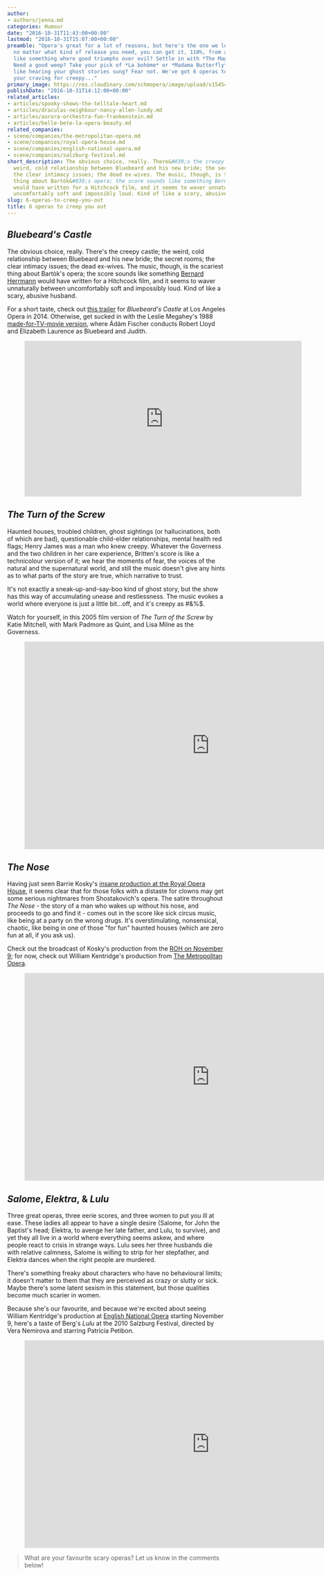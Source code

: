 ```yaml
---
author:
- authors/jenna.md
categories: Humour
date: "2016-10-31T11:43:00+00:00"
lastmod: "2016-10-31T15:07:00+00:00"
preamble: "Opera's great for a lot of reasons, but here's the one we love the most:
  no matter what kind of release you need, you can get it, 110%, from an opera. Feel
  like something where good triumphs over evil? Settle in with *The Magic Flute*.
  Need a good weep? Take your pick of *La bohème* or *Madama Butterfly*. \n\nFeel
  like hearing your ghost stories sung? Fear not. We've got 6 operas to to satisfy
  your craving for creepy..."
primary_image: https://res.cloudinary.com/schmopera/image/upload/v1545409169/media/webhook-uploads/1477921717667/2016-10-31---Scary.jpg.jpg
publishDate: "2016-10-31T14:12:00+00:00"
related_articles:
- articles/spooky-shows-the-telltale-heart.md
- articles/draculas-neighbour-nancy-allen-lundy.md
- articles/aurora-orchestra-fun-frankenstein.md
- articles/belle-bete-la-opera-beauty.md
related_companies:
- scene/companies/the-metropolitan-opera.md
- scene/companies/royal-opera-house.md
- scene/companies/english-national-opera.md
- scene/companies/salzburg-festival.md
short_description: The obvious choice, really. There&#039;s the creepy castle; the
  weird, cold relationship between Bluebeard and his new bride; the secret rooms;
  the clear intimacy issues; the dead ex-wives. The music, though, is the scariest
  thing about Bartòk&#039;s opera; the score sounds like something Bernard Herrmann
  would have written for a Hitchcock film, and it seems to waver unnaturally between
  uncomfortably soft and impossibly loud. Kind of like a scary, abusive husband.
slug: 6-operas-to-creep-you-out
title: 6 operas to creep you out
---
```


## *Bluebeard's Castle*

The obvious choice, really. There's the creepy castle; the weird, cold relationship between Bluebeard and his new bride; the secret rooms; the clear intimacy issues; the dead ex-wives. The music, though, is the scariest thing about Bartòk's opera; the score sounds like something [Bernard Herrmann](https://en.wikipedia.org/wiki/Bernard_Herrmann) would have written for a Hitchcock film, and it seems to waver unnaturally between uncomfortably soft and impossibly loud. Kind of like a scary, abusive husband.

For a short taste, check out [this trailer](https://youtu.be/0yrdaA0Me7U) for *Bluebeard's Castle* at Los Angeles Opera in 2014. Otherwise, get sucked in with the Leslie Megahey's 1988 [made-for-TV-movie version](http://www.imdb.com/title/tt0364318/?ref_=ttfc_fc_tt), where Ádám Fischer conducts Robert Lloyd and Elizabeth Laurence as Bluebeard and Judith.

<figure data-type="video">
<iframe width="640" height="360" src="https://www.youtube.com/embed/p9Aq2WWds8k" frameborder="0" allowfullscreen></iframe>
</figure>

## *The Turn of the Screw*

Haunted houses, troubled children, ghost sightings (or hallucinations, both of which are bad), questionable child-elder relationships, mental health red flags; Henry James was a man who knew creepy. Whatever the Governess and the two children in her care experience, Britten's score is like a technicolour version of it; we hear the moments of fear, the voices of the natural and the supernatural world, and still the music doesn't give any hints as to what parts of the story are true, which narrative to trust.

It's not exactly a sneak-up-and-say-boo kind of ghost story, but the show has this way of accumulating unease and restlessness. The music evokes a world where everyone is just a little bit...off, and it's creepy as #&%$.

Watch for yourself, in this 2005 film version of *The Turn of the Screw* by Katie Mitchell, with Mark Padmore as Quint, and Lisa Milne as the Governess.

<figure data-type="video">
<iframe width="854" height="480" src="https://www.youtube.com/embed/c7GOueDw0cI" frameborder="0" allowfullscreen></iframe>
</figure>

## *The Nose*

Having just seen Barrie Kosky's [insane production at the Royal Opera House](/jaw-dropping-the-nose-at-roh/), it seems clear that for those folks with a distaste for clowns may get some serious nightmares from Shostakovich's opera. The satire throughout *The Nose* - the story of a man who wakes up without his nose, and proceeds to go and find it - comes out in the score like sick circus music, like being at a party on the wrong drugs. It's overstimulating, nonsensical, chaotic, like being in one of those "for fun" haunted houses (which are zero fun at all, if you ask us).

Check out the broadcast of Kosky's production from the [ROH on November 9](http://www.roh.org.uk/news/watch-the-nose-to-be-livestreamed-on-9-november-2016); for now, check out William Kentridge's production from [The Metropolitan Opera](/scene/companies/the-metropolitan-opera/).

<figure data-type="video">
<iframe width="854" height="480" src="https://www.youtube.com/embed/PVdIrhVmCYI?list=PLCcad1oy6FO-UY8Oapk_4pMZu1P5F8Is9" frameborder="0" allowfullscreen></iframe>
</figure>

## *Salome*, *Elektra*, & *Lulu*

Three great operas, three eerie scores, and three women to put you ill at ease. These ladies all appear to have a single desire (Salome, for John the Baptist's head; Elektra, to avenge her late father, and Lulu, to survive), and yet they all live in a world where everything seems askew, and where people react to crisis in strange ways. Lulu sees her three husbands die with relative calmness, Salome is willing to strip for her stepfather, and Elektra dances when the right people are murdered.

There's something freaky about characters who have no behavioural limits; it doesn't matter to them that they are perceived as crazy or slutty or sick. Maybe there's some latent sexism in this statement, but those qualities become much scarier in women.

Because she's our favourite, and because we're excited about seeing William Kentridge's production at  [English National Opera](/scene/companies/english-nationa-opera/) starting November 9, here's a taste of Berg's *Lulu* at the 2010 Salzburg Festival, directed by Vera Nemirova and starring Patricia Petibon.

<figure data-type="video">
<iframe width="854" height="480" src="https://www.youtube.com/embed/a4-s28gnnyo" frameborder="0" allowfullscreen></iframe>
</figure>

>What are your favourite scary operas? Let us know in the comments below!
